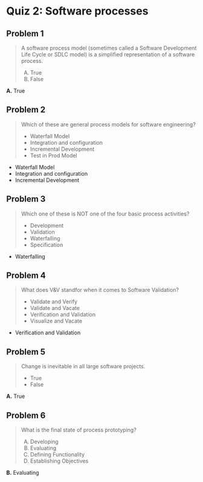 <style type="text/css">ol { list-style-type: upper-alpha; }</style>

# Quiz 2: Software processes

## Problem 1

> A software process model (sometimes called a Software Development Life Cycle
  or SDLC model) is a simplified representation of a software process.
>
> 1. True
> 2. False

**A.** True

## Problem 2

> Which of these are general process models for software engineering?
>
> - Waterfall Model
> - Integration and configuration
> - Incremental Development
> - Test in Prod Model

- Waterfall Model
- Integration and configuration
- Incremental Development

## Problem 3

> Which one of these is NOT one of the four basic process activities?
>
> - Development
> - Validation
> - Waterfalling
> - Specification

- Waterfalling

## Problem 4

> What does V&V standfor when it comes to Software Validation?
>
> - Validate and Verify
> - Validate and Vacate
> - Verification and Validation
> - Visualize and Vacate

- Verification and Validation

## Problem 5

> Change is inevitable in all large software projects.
>
> - True
> - False

**A.** True

## Problem 6

> What is the final state of process prototyping?
>
> 1. Developing
> 2. Evaluating
> 3. Defining Functionality
> 4. Establishing Objectives

**B.** Evaluating
